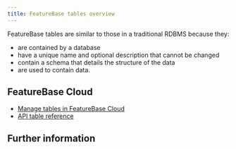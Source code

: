 ```yaml
---
title: FeatureBase tables overview
---
```


FeatureBase tables are similar to those in a traditional RDBMS because they:
* are contained by a database
* have a unique name and optional description that cannot be changed
* contain a schema that details the structure of the data
* are used to contain data.

## FeatureBase Cloud

* [Manage tables in FeatureBase Cloud](/cloud/cloud-tables/cloud-table-manage)
* [API table reference](https://api-docs-featurebase-cloud.redoc.ly/v2#tag/Tables)

## Further information

